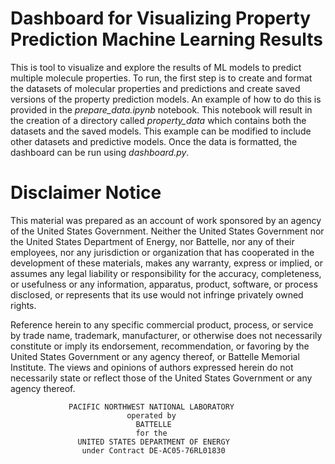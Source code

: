 
# Dashboard for Visualizing Property Prediction Machine Learning Results

This is tool to visualize and explore the results of ML models to predict multiple molecule properties. To run, the first step is to create and format the datasets of molecular properties and predictions and create saved versions of the property prediction models. An example of how to do this is provided in the *prepare_data.ipynb* notebook. This notebook will result in the creation of a directory called *property_data* which contains both the datasets and the saved models. This example can be modified to include other datasets and predictive models. Once the data is formatted, the dashboard can be run using *dashboard.py*.

# Disclaimer Notice

This material was prepared as an account of work sponsored by an agency of the
United States Government.  Neither the United States Government nor the United
States Department of Energy, nor Battelle, nor any of their employees, nor any
jurisdiction or organization that has cooperated in the development of these
materials, makes any warranty, express or implied, or assumes any legal
liability or responsibility for the accuracy, completeness, or usefulness or
any information, apparatus, product, software, or process disclosed, or
represents that its use would not infringe privately owned rights.

Reference herein to any specific commercial product, process, or service by
trade name, trademark, manufacturer, or otherwise does not necessarily
constitute or imply its endorsement, recommendation, or favoring by the United
States Government or any agency thereof, or Battelle Memorial Institute. The
views and opinions of authors expressed herein do not necessarily state or
reflect those of the United States Government or any agency thereof.

                 PACIFIC NORTHWEST NATIONAL LABORATORY
                              operated by
                                BATTELLE
                                for the
                   UNITED STATES DEPARTMENT OF ENERGY
                    under Contract DE-AC05-76RL01830